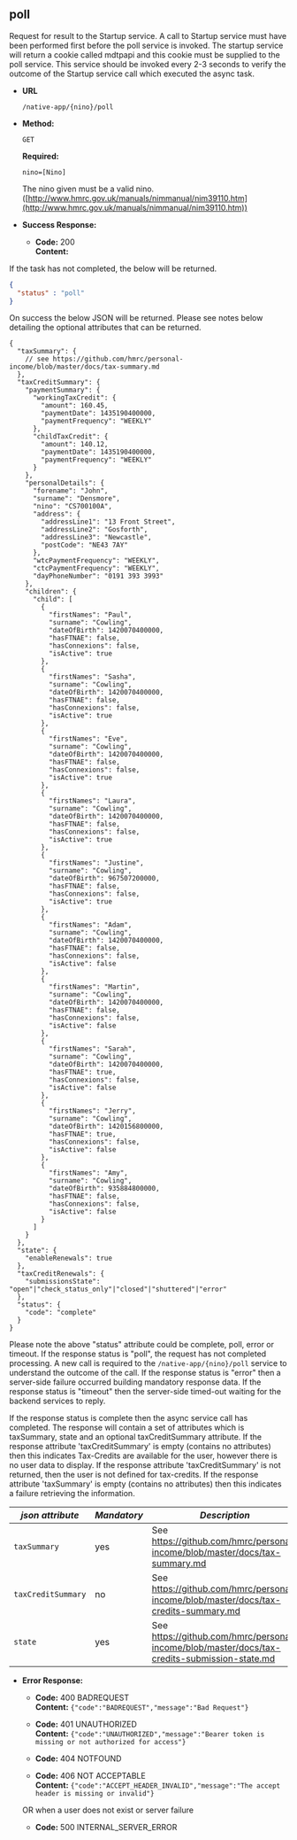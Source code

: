 poll
----
  Request for result to the Startup service. A call to Startup service must have been performed first before the poll service is invoked. The startup service will return a cookie called mdtpapi and this cookie must be supplied to the poll service. This service should be invoked every 2-3 seconds to verify the outcome of the Startup service call which executed the async task.
  
* **URL**

  `/native-app/{nino}/poll`

* **Method:**
  
  `GET`

   **Required:**

   `nino=[Nino]`

   The nino given must be a valid nino. ([http://www.hmrc.gov.uk/manuals/nimmanual/nim39110.htm](http://www.hmrc.gov.uk/manuals/nimmanual/nim39110.htm))


* **Success Response:**

  * **Code:** 200 <br />
    **Content:** 

If the task has not completed, the below will be returned. 
```json
{
  "status" : "poll"
}
```

On success the below JSON will be returned. Please see notes below detailing the optional attributes that can be returned. 

```
{
  "taxSummary": {
    // see https://github.com/hmrc/personal-income/blob/master/docs/tax-summary.md
  },
  "taxCreditSummary": {
    "paymentSummary": {
      "workingTaxCredit": {
        "amount": 160.45,
        "paymentDate": 1435190400000,
        "paymentFrequency": "WEEKLY"
      },
      "childTaxCredit": {
        "amount": 140.12,
        "paymentDate": 1435190400000,
        "paymentFrequency": "WEEKLY"
      }
    },
    "personalDetails": {
      "forename": "John",
      "surname": "Densmore",
      "nino": "CS700100A",
      "address": {
        "addressLine1": "13 Front Street",
        "addressLine2": "Gosforth",
        "addressLine3": "Newcastle",
        "postCode": "NE43 7AY"
      },
      "wtcPaymentFrequency": "WEEKLY",
      "ctcPaymentFrequency": "WEEKLY",
      "dayPhoneNumber": "0191 393 3993"
    },
    "children": {
      "child": [
        {
          "firstNames": "Paul",
          "surname": "Cowling",
          "dateOfBirth": 1420070400000,
          "hasFTNAE": false,
          "hasConnexions": false,
          "isActive": true
        },
        {
          "firstNames": "Sasha",
          "surname": "Cowling",
          "dateOfBirth": 1420070400000,
          "hasFTNAE": false,
          "hasConnexions": false,
          "isActive": true
        },
        {
          "firstNames": "Eve",
          "surname": "Cowling",
          "dateOfBirth": 1420070400000,
          "hasFTNAE": false,
          "hasConnexions": false,
          "isActive": true
        },
        {
          "firstNames": "Laura",
          "surname": "Cowling",
          "dateOfBirth": 1420070400000,
          "hasFTNAE": false,
          "hasConnexions": false,
          "isActive": true
        },
        {
          "firstNames": "Justine",
          "surname": "Cowling",
          "dateOfBirth": 967507200000,
          "hasFTNAE": false,
          "hasConnexions": false,
          "isActive": true
        },
        {
          "firstNames": "Adam",
          "surname": "Cowling",
          "dateOfBirth": 1420070400000,
          "hasFTNAE": false,
          "hasConnexions": false,
          "isActive": false
        },
        {
          "firstNames": "Martin",
          "surname": "Cowling",
          "dateOfBirth": 1420070400000,
          "hasFTNAE": false,
          "hasConnexions": false,
          "isActive": false
        },
        {
          "firstNames": "Sarah",
          "surname": "Cowling",
          "dateOfBirth": 1420070400000,
          "hasFTNAE": true,
          "hasConnexions": false,
          "isActive": false
        },
        {
          "firstNames": "Jerry",
          "surname": "Cowling",
          "dateOfBirth": 1420156800000,
          "hasFTNAE": true,
          "hasConnexions": false,
          "isActive": false
        },
        {
          "firstNames": "Amy",
          "surname": "Cowling",
          "dateOfBirth": 935884800000,
          "hasFTNAE": false,
          "hasConnexions": false,
          "isActive": false
        }
      ]
    }
  },
  "state": {
    "enableRenewals": true
  },
  "taxCreditRenewals": {
    "submissionsState": "open"|"check_status_only"|"closed"|"shuttered"|"error"
  },
  "status": {
    "code": "complete"
  }
}
```

Please note the above "status" attribute could be complete, poll, error or timeout.
If the response status is "poll", the request has not completed processing. A new call is required to the `/native-app/{nino}/poll` service to understand the outcome of the call.
If the response status is "error" then a server-side failure occurred building mandatory response data.
If the response status is "timeout" then the server-side timed-out waiting for the backend services to reply.

If the response status is complete then the async service call has completed. The response will contain a set of attributes which is taxSummary, state and an optional taxCreditSummary attribute.
If the response attribute 'taxCreditSummary' is empty (contains no attributes) then this indicates Tax-Credits are available for the user, however there is no user data to display. If the response attribute 'taxCreditSummary' is not returned, then the user is not defined for tax-credits.
If the response attribute 'taxSummary' is empty (contains no attributes) then this indicates a failure retrieving the information.

| *json attribute* | *Mandatory* | *Description* |
|------------------|-------------|---------------|
| `taxSummary` | yes | See <https://github.com/hmrc/personal-income/blob/master/docs/tax-summary.md> |
| `taxCreditSummary` | no | See <https://github.com/hmrc/personal-income/blob/master/docs/tax-credits-summary.md> |
| `state` | yes | See <https://github.com/hmrc/personal-income/blob/master/docs/tax-credits-submission-state.md> |




* **Error Response:**

  * **Code:** 400 BADREQUEST <br />
    **Content:** `{"code":"BADREQUEST","message":"Bad Request"}`

  * **Code:** 401 UNAUTHORIZED <br/>
    **Content:** `{"code":"UNAUTHORIZED","message":"Bearer token is missing or not authorized for access"}`

  * **Code:** 404 NOTFOUND <br/>

  * **Code:** 406 NOT ACCEPTABLE <br />
    **Content:** `{"code":"ACCEPT_HEADER_INVALID","message":"The accept header is missing or invalid"}`

  OR when a user does not exist or server failure

  * **Code:** 500 INTERNAL_SERVER_ERROR <br/>



